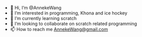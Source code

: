 - 👋 Hi, I’m @AnnekeWang
- 👀 I’m interested in programming, Khona and ice hockey
- 🌱 I’m currently learning scratch
- 💞️ I’m looking to collaborate on scratch related programming
- 📫 How to reach me AnnekeWang@gmail.com

<!---
AnnekeWang/AnnekeWang is a ✨ special ✨ repository because its `README.md` (this file) appears on your GitHub profile.
You can click the Preview link to take a look at your changes.
--->
